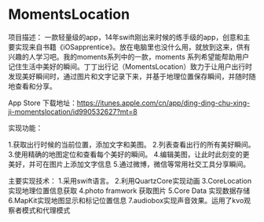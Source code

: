 # MomentsLocation

项目描述：
一款轻量级的app，14年swift刚出来时候的练手级的app，创意和主要实现来自书籍《iOSapprentice》。放在电脑里也没什么用，就放到这来，供有兴趣的人学习吧。我的moments系列中的一款，moments 系列希望能帮助用户记住生活中美好的瞬间。丁丁出行记（MomentsLocation）致力于让用户出行时发现美好瞬间时，通过图片和文字记录下来，并基于地理位置保存瞬间，并随时随地查看和分享。
  
  
App Store 下载地址：https://itunes.apple.com/cn/app/ding-ding-chu-xing-ji-momentslocation/id990532627?mt=8

实现功能：

1.获取出行时候的当前位置，添加文字和美图。
2.列表查看出行的所有美好瞬间。
3.使用精确的地图定位和查看每个美好的瞬间。
4.编辑美图，让此时此刻变的更美好，并可在图片上添加文字信息
5.通过微博，微信等常用社交工具分享瞬间。

主要实现技术：
1.采用swift语言。
2.利用QuartzCore实现动画
3.CoreLocation实现地理位置信息获取
4.photo framwork 获取图片
5.Core Data 实现数据存储
6.MapKit实现地图显示和标记位置信息
7.audiobox实现声音效果。运用了kvo观察者模式和代理模式
